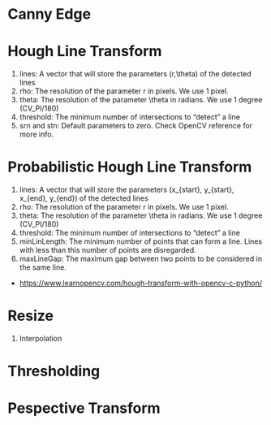 # Canny Edge

# Hough Line Transform
1. lines: A vector that will store the parameters (r,\theta) of the detected lines
2. rho: The resolution of the parameter r in pixels. We use 1 pixel.
3. theta: The resolution of the parameter \theta in radians. We use 1 degree (CV_PI/180)
4. threshold: The minimum number of intersections to “detect” a line
5. srn and stn: Default parameters to zero. Check OpenCV reference for more info.

# Probabilistic Hough Line Transform
1. lines: A vector that will store the parameters (x_{start}, y_{start}, x_{end}, y_{end}) of the detected lines
2. rho: The resolution of the parameter r in pixels. We use 1 pixel.
3. theta: The resolution of the parameter \theta in radians. We use 1 degree (CV_PI/180)
4. threshold: The minimum number of intersections to “detect” a line
5. minLinLength: The minimum number of points that can form a line. Lines with less than this number of points are disregarded.
6. maxLineGap: The maximum gap between two points to be considered in the same line.
* https://www.learnopencv.com/hough-transform-with-opencv-c-python/

# Resize
1. Interpolation

# Thresholding

# Pespective Transform